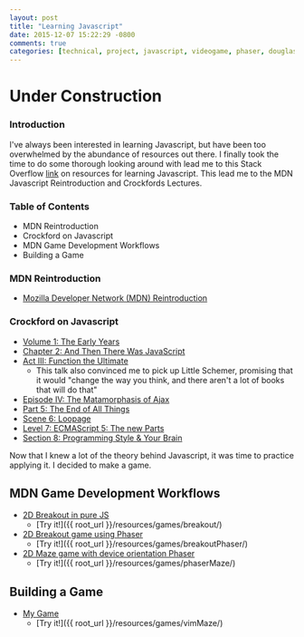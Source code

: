```yaml
---
layout: post
title: "Learning Javascript"
date: 2015-12-07 15:22:29 -0800
comments: true
categories: [technical, project, javascript, videogame, phaser, douglas crockford]
---
```


# Under Construction

### Introduction

I've always been interested in learning Javascript, but have been too overwhelmed by the abundance of resources out there. I finally took the time to do some thorough looking around with lead me to this Stack Overflow [link](http://goo.gl/iPMGV) on resources for learning Javascript. This lead me to the MDN Javascript Reintroduction and Crockfords Lectures.

### Table of Contents

* MDN Reintroduction
* Crockford on Javascript
* MDN Game Development Workflows
* Building a Game

<!-- more -->

### MDN Reintroduction

* [Mozilla Developer Network (MDN) Reintroduction](https://developer.mozilla.org/en-US/docs/Web/JavaScript/A_re-introduction_to_JavaScript)

### Crockford on Javascript

* [Volume 1: The Early Years](https://www.youtube.com/watch?v=JxAXlJEmNMg)
* [Chapter 2: And Then There Was JavaScript](https://www.youtube.com/watch?v=RO1Wnu-xKoY)
* [Act III: Function the Ultimate](https://www.youtube.com/watch?v=ya4UHuXNygM)
  * This talk also convinced me to pick up Little Schemer, promising that it would "change the way you think, and there aren't a lot of books that will do that"
* [Episode IV: The Matamorphasis of Ajax](https://www.youtube.com/watch?v=Fv9qT9joc0M)
* [Part 5: The End of All Things](https://www.youtube.com/watch?v=47Ceot8yqeI)
* [Scene 6: Loopage](https://www.youtube.com/watch?v=QgwSUtYSUqA)
* [Level 7: ECMAScript 5: The new Parts](https://www.youtube.com/watch?v=UTEqr0IlFKY)
* [Section 8: Programming Style & Your Brain](https://www.youtube.com/watch?v=taaEzHI9xyY)

Now that I knew a lot of the theory behind Javascript, it was time to practice applying it. I decided to make a game.

## MDN Game Development Workflows

* [2D Breakout in pure JS](https://developer.mozilla.org/en-US/docs/Games/Workflows/2D_Breakout_game_pure_JavaScript)
  * [Try it!]({{ root_url }}/resources/games/breakout/)
* [2D Breakout game using Phaser](https://developer.mozilla.org/en-US/docs/Games/Workflows/2D_Breakout_game_Phaser)
  * [Try it!]({{ root_url }}/resources/games/breakoutPhaser/)
* [2D Maze game with device orientation Phaser](https://developer.mozilla.org/en-US/docs/Games/Workflows/HTML5_Gamedev_Phaser_Device_Orientation)
  * [Try it!]({{ root_url }}/resources/games/phaserMaze/)

## Building a Game

* [My Game](https://github.com/nmlau/vim-maze)
  * [Try it!]({{ root_url }}/resources/games/vimMaze/)
